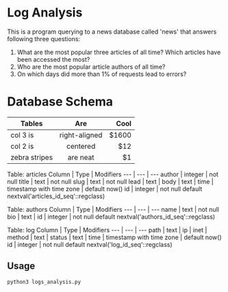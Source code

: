 # Log Analysis

This is a program querying to a news database called 'news' that answers following three questions:
1. What are the most popular three articles of all time? Which articles have been accessed the most?
2. Who are the most popular article authors of all time?
3. On which days did more than 1% of requests lead to errors?

# Database Schema

| Tables        | Are           | Cool  |
| ------------- |:-------------:| -----:|
| col 3 is      | right-aligned | $1600 |
| col 2 is      | centered      |   $12 |
| zebra stripes | are neat      |    $1 |

Table: articles
Column | Type | Modifiers
--- | --- | ---
author | integer | not null
title | text | not null
slug | text | not null
lead | text | 
body | text | 
time | timestamp with time zone | default now()
id | integer | not null default nextval('articles_id_seq'::regclass)

Table: authors
Column | Type | Modifiers
--- | --- | ---
name | text | not null
bio | text | 
id | integer | not null default nextval('authors_id_seq'::regclass)

Table: log
Column | Type | Modifiers
--- | --- | ---
 path | text  | 
 ip | inet | 
 method | text | 
 status | text | 
 time | timestamp with time zone | default now()
 id | integer | not null default nextval('log_id_seq'::regclass)

## Usage
```
python3 logs_analysis.py
```
